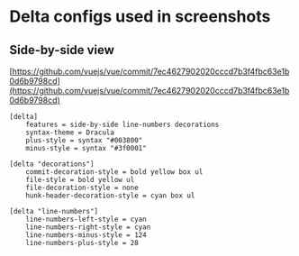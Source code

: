 # Delta configs used in screenshots

## Side-by-side view

[https://github.com/vuejs/vue/commit/7ec4627902020cccd7b3f4fbc63e1b0d6b9798cd](https://github.com/vuejs/vue/commit/7ec4627902020cccd7b3f4fbc63e1b0d6b9798cd)

```gitconfig
[delta]
    features = side-by-side line-numbers decorations
    syntax-theme = Dracula
    plus-style = syntax "#003800"
    minus-style = syntax "#3f0001"

[delta "decorations"]
    commit-decoration-style = bold yellow box ul
    file-style = bold yellow ul
    file-decoration-style = none
    hunk-header-decoration-style = cyan box ul

[delta "line-numbers"]
    line-numbers-left-style = cyan
    line-numbers-right-style = cyan
    line-numbers-minus-style = 124
    line-numbers-plus-style = 28
```
